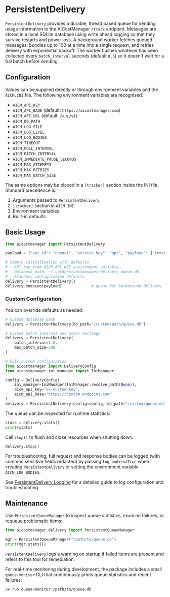 # PersistentDelivery

`PersistentDelivery` provides a durable, thread based queue for sending
usage information to the AICostManager `/track` endpoint. Messages are stored
in a local SQLite database using write ahead logging so that they survive
restarts and power loss.  A background worker fetches queued messages,
bundles up to 100 at a time into a single request, and retries delivery with
exponential backoff. The worker flushes whatever has been collected every
`batch_interval` seconds (default `0.5`) so it doesn't wait for a full batch
before sending.

## Configuration

Values can be supplied directly or through environment variables and the
`AICM.INI` file.  The following environment variables are recognised:

- `AICM_API_KEY`
- `AICM_API_BASE` (default: `https://aicostmanager.com`)
- `AICM_API_URL` (default: `/api/v1`)
- `AICM_DB_PATH`
- `AICM_LOG_FILE`
- `AICM_LOG_LEVEL`
- `AICM_LOG_BODIES`
- `AICM_TIMEOUT`
- `AICM_POLL_INTERVAL`
- `AICM_BATCH_INTERVAL`
- `AICM_IMMEDIATE_PAUSE_SECONDS`
- `AICM_MAX_ATTEMPTS`
- `AICM_MAX_RETRIES`
- `AICM_MAX_BATCH_SIZE`

The same options may be placed in a `[tracker]` section inside the INI file.
Standard precedence is:

1. Arguments passed to `PersistentDelivery`
2. `[tracker]` section in `AICM.INI`
3. Environment variables
4. Built-in defaults

## Basic Usage

```python
from aicostmanager import PersistentDelivery

payload = {"api_id": "openai", "service_key": "gpt", "payload": {"tokens": 1}}

# Simple initialization with defaults
# - API key from AICM_API_KEY environment variable
# - Database path: ~/.cache/aicostmanager/delivery_queue.db
# - Standard configuration defaults
delivery = PersistentDelivery()
delivery.enqueue(payload)             # queue for background delivery
```

### Custom Configuration

You can override defaults as needed:

```python
# Custom database path
delivery = PersistentDelivery(db_path="/custom/path/queue.db")

# Custom batch interval and other settings
delivery = PersistentDelivery(
    batch_interval=1.0,
    max_batch_size=500
)

# Full custom configuration
from aicostmanager import DeliveryConfig
from aicostmanager.ini_manager import IniManager

config = DeliveryConfig(
    ini_manager=IniManager(IniManager.resolve_path(None)),
    aicm_api_key="sk-custom-key",
    aicm_api_base="https://custom.endpoint.com"
)
delivery = PersistentDelivery(config=config, db_path="/custom/queue.db")
```

The queue can be inspected for runtime statistics:

```python
stats = delivery.stats()
print(stats)
```

Call `stop()` to flush and close resources when shutting down.
```
delivery.stop()
```

For troubleshooting, full request and response bodies can be logged (with
common sensitive fields redacted) by passing `log_bodies=True` when creating
`PersistentDelivery` or setting the environment variable
`AICM_LOG_BODIES`.

See [PersistentDelivery Logging](persistent_delivery_logging.md) for a detailed guide to log configuration and troubleshooting.

## Maintenance

Use `PersistentQueueManager` to inspect queue statistics, examine failures, or
requeue problematic items:

```python
from aicostmanager.delivery import PersistentQueueManager

mgr = PersistentQueueManager("/path/to/queue.db")
print(mgr.stats())
```

`PersistentDelivery` logs a warning on startup if failed items are present and
refers to this tool for remediation.

For real-time monitoring during development, the package includes a small
`queue-monitor` CLI that continuously prints queue statistics and recent
failures:

```
uv run queue-monitor /path/to/queue.db
```
